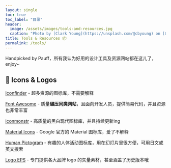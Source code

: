 ```yaml
---
layout:	single
toc: true
toc_label: "目录"
header:
  image: /assets/images/tools-and-resources.jpg
  caption: "Photo by [Clark Young](https://unsplash.com/@cbyoung) on [Unsplash](https://unsplash.com/photos/fQxMGkYXqFU)"
title: Tools & Resources 📦
permalink: /tools/
---
```


Handpicked by Pauff，所有我认为好用的设计工具及资源网站都在这儿了，enjoy~

## 🏡 Icons & Logos

[Iconfinder](https://www.iconfinder.com/) - 超多资源的图标库，不需要解释

[Font Awesome](https://fontawesome.com/) - 质量**碾压同类网站**，且面向开发人员，提供简易代码，并且资源也非常丰富

[iconmonstr](https://iconmonstr.com/) - 高质量的黑白现代图标库，并且持续更新ing

[Material Icons](https://material.io/tools/icons/) - Google 官方的 Material 图标库，爱了不解释

[Human Pictogram](http://pictogram2.com/) - 有趣的人体活动图标库，用在幻灯片里很方便，可用日文或英文搜索

[Logo EPS](https://logoeps.com/) - 专门提供各大品牌 logo 的矢量素材，甚至涵盖了历史版本哦

